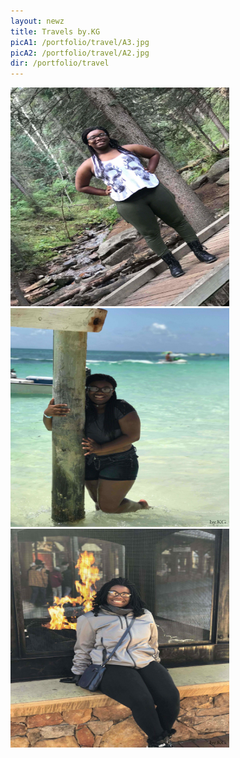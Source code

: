```yaml
--- 
layout: newz 
title: Travels by.KG 
picA1: /portfolio/travel/A3.jpg
picA2: /portfolio/travel/A2.jpg
dir: /portfolio/travel
--- 
```

<img height="350" width="350" src="/portfolio/travel/travel30.jpg" />
<img height="350" width="350" src="/portfolio/travel/travel35.jpg" />
<img height="350" width="350" src="/portfolio/travel/travel38.jpg" />
